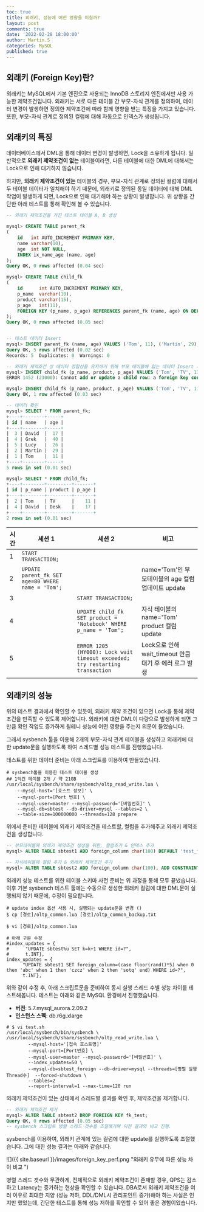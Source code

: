 ```yaml
---
toc: true
title: 외래키, 성능에 어떤 영향을 미칠까?
layout: post
comments: true
date: '2022-02-28 18:00:00'
author: Martin.S
categories: MySQL
published: true
---
```

## 외래키 (Foreign Key)란?
외래키는 MySQL에서 기본 엔진으로 사용되는 InnoDB 스토리지 엔진에서만 사용 가능한 제약조건입니다.
외래키는 서로 다른 테이블 간 부모-자식 관계를 정의하여, 데이터 변경이 발생하면 정의한 제약조건에 따라
함께 영향을 받는 특징을 가지고 있습니다.
또한, 부모-자식 관계로 정의된 컬럼에 대해 자동으로 인덱스가 생성됩니다.

## 외래키의 특징
데이터베이스에서 DML을 통해 데이터 변경이 발생하면, Lock을 소유하게 됩니다.
일반적으로 **외래키 제약조건이 없는** 테이블이라면, 다른 테이블에 대한 DML에 대해서는 Lock으로 인해 대기하지 않습니다.

하지만, **외래키 제약조건이 있는** 테이블의 경우, 부모-자식 관계로 정의된 컬럼에 대해서 두 테이블 데이터가 일치해야 하기 때문에,
외래키로 정의된 동일 데이터에 대해 DML 작업이 발생하게 되면, Lock으로 인해 대기해야 하는 상황이 발생합니다.
위 상황을 간단한 아래 테스트를 통해 확인해 볼 수 있습니다.

```sql
-- 외래키 제약조건을 가진 테스트 테이블 A, B 생성

mysql> CREATE TABLE parent_fk
(
    id   int AUTO_INCREMENT PRIMARY KEY,
    name varchar(10),
    age  int NOT NULL,
    INDEX ix_name_age (name, age)
);
Query OK, 0 rows affected (0.04 sec)

mysql> CREATE TABLE child_fk
(
    id      int AUTO_INCREMENT PRIMARY KEY,
    p_name  varchar(10),
    product varchar(15),
    p_age   int(11),
    FOREIGN KEY (p_name, p_age) REFERENCES parent_fk (name, age) ON DELETE CASCADE ON UPDATE CASCADE
);
Query OK, 0 rows affected (0.05 sec)


-- 테스트 데이터 Insert
mysql> INSERT parent_fk (name, age) VALUES ('Tom', 11), ('Martin', 29), ('David', 17), ('Grek', 40), ('Lucy', 26);
Query OK, 5 rows affected (0.02 sec)
Records: 5  Duplicates: 0  Warnings: 0

-- 외래키 제약조건 상 데이터 정합성을 유지하기 위해 부모 테이블에 없는 데이터 Insert 시 에러 발생.
mysql> INSERT child_fk (p_name, product, p_age) VALUES ('Tom', 'TV', 13);
ERROR 1452 (23000): Cannot add or update a child row: a foreign key constraint fails (`blog_test`.`child_fk`, CONSTRAINT `child_fk_ibfk_1` FOREIGN KEY (`p_name`, `p_age`) REFERENCES `parent_fk` (`name`, `age`) ON DELETE CASCADE ON UPDATE CASCADE)

mysql> INSERT child_fk (p_name, product, p_age) VALUES ('Tom', 'TV', 11);
Query OK, 1 row affected (0.03 sec)

-- 데이터 확인
mysql> SELECT * FROM parent_fk;
+----+--------+-----+
| id | name   | age |
+----+--------+-----+
|  3 | David  |  17 |
|  4 | Grek   |  40 |
|  5 | Lucy   |  26 |
|  2 | Martin |  29 |
|  1 | Tom    |  11 |
+----+--------+-----+
5 rows in set (0.01 sec)

mysql> SELECT * FROM child_fk;
+----+--------+---------+-------+
| id | p_name | product | p_age |
+----+--------+---------+-------+
|  2 | Tom    | TV      |    11 |
|  4 | David  | Desk    |    17 |
+----+--------+---------+-------+
2 rows in set (0.01 sec)

```

| 시간 | 세션 1 | 세션 2 | 비고 |
| -------- | -------- | -------- | -------- |
| 1 | ``START TRANSACTION;``   |    |    |
| 2 | ``UPDATE parent_fk SET age=80 WHERE name = 'Tom';``   |    |  name='Tom'인 부모테이블의 age 컬럼 업데이트 update  |
| 3 |   | ``START TRANSACTION;``    |    |
| 4 |   | ``UPDATE child_fk SET product = 'Notebook' WHERE p_name = 'Tom';``    |  자식 테이블의 name='Tom' product 컬럼 update  |
| 5 |   | ``ERROR 1205 (HY000): Lock wait timeout exceeded; try restarting transaction``    |  Lock으로 인해 wait_timeout 만큼 대기 후 에러 로그 발생  |


## 외래키의 성능

위의 테스트 결과에서 확인할 수 있듯이, 외래키 제약 조건이 있으면 Lock을 통해 제약 조건을 만족할 수 있도록 제어합니다.
외래키에 대한 DML이 다량으로 발생하게 되면 그만큼 확인 작업도 증가하게 될테니 성능에 어떤 영향을 주는지 의문이 들었습니다.


그래서 sysbench 툴을 이용해 2개의 부모-자식 관계 테이블을 생성하고 
외래키에 대한 update문을 실행하도록 하여 스레드별 성능 테스트를 진행했습니다.

테스트를 위한 데이터 준비는 아래 스크립트를 이용하여 만들었습니다.

```shell
# sysbench툴을 이용한 테스트 테이블 생성
## 1억건 테이블 2개 / 약 21GB
/usr/local/sysbench/share/sysbench/oltp_read_write.lua \
	--mysql-host='[호스트 정보]' \
	--mysql-port=[Port 번호] \
	--mysql-user=master --mysql-password='[비밀번호]' \
	--mysql-db=sbtest --db-driver=mysql --tables=2 \
	--table-size=100000000 --threads=128 prepare
```

위에서 준비한 테이블에 외래키 제약조건을 테스트할, 컬럼을 추가해주고 외래키 제약조건을 생성합니다.

```sql
-- 부모테이블에 외래키 제약조건 생성을 위한, 컬럼추가 & 인덱스 추가
mysql> ALTER TABLE sbtest1 ADD foreign_column char(100) DEFAULT 'test_for_foreign_key', ADD INDEX ix_foreign_column(foreign_column), ALGORITHM = INPLACE, LOCK=NONE;

-- 자식테이블에 컬럼 추가 & 외래키 제약조건 추가
mysql> ALTER TABLE sbtest2 ADD foreign_column char(100), ADD CONSTRAINT fk_test FOREIGN KEY (foreign_column) REFERENCES sbtest1 (foreign_column) ON UPDATE CASCADE;
```

외래키 성능 테스트를 위한 테이블 스키마 사전 준비는 위 과정을 통해 모두 끝냈습니다.
이후 기본 sysbench 테스트 툴에는 수동으로 생성한 외래키 컬럼에 대한 DML문이 실행되지 않기 때문에, 수정이 필요합니다.

```shell
# update index 옵션 사용 시, 실행되는 update문을 변경 ()
$ cp [경로]/oltp_common.lua [경로]/oltp_common_backup.txt

$ vi [경로]/oltp_common.lua

# 아래 구문 수정 
#index_updates = {
#      "UPDATE sbtest%u SET k=k+1 WHERE id=?",
#      t.INT},
index_updates = {
      "UPDATE sbtest1 SET foreign_column=(case floor(rand()*5) when 0 then 'abc' when 1 then 'czcz' when 2 then 'sotq' end) WHERE id=?",
      t.INT},
```

위와 같이 수정 후, 아래 스크립트문을 준비하여 동시 실행 스레드 수별 성능 차이를 테스트해봅니다.
테스트는 아래와 같은 MySQL 환경에서 진행했습니다.
- **버전**: 5.7.mysql_aurora.2.09.2
- **인스턴스 스펙**: db.r6g.xlarge

```shell
# $ vi test.sh
/usr/local/sysbench/bin/sysbench \
/usr/local/sysbench/share/sysbench/oltp_read_write.lua \
        --mysql-host='[접속 호스트명]'
        --mysql-port=[Port번호] \
        --mysql-user=master --mysql-password='[비밀번호]' \
        --index_updates=50 \
        --mysql-db=sbtest_foreign --db-driver=mysql --threads=[병렬 실행 Thread수]  --forced-shutdown \
        --tables=2
        --report-interval=1 --max-time=120 run
```

외래키 제약조건이 있는 상태에서 스레드별 결과를 확인 후, 제약조건을 제거합니다.

```sql
-- 외래키 제약조건 제거
mysql> ALTER TABLE sbtest2 DROP FOREIGN KEY fk_test;
Query OK, 0 rows affected (0.05 sec)
-- sysbench 스크립트 병렬 스레드 갯수를 조절해가며 이전 결과와 비교 진행.
```


sysbench를 이용하여, 외래키 관계에 있는 컬럼에 대한 update를 실행하도록 조절했습니다.
그에 대한 성능 결과는 아래와 같습니다. 

![]({{ site.baseurl }}/images/foreign_key_perf.png "외래키 유무에 따른 성능 차이 비교 ")

병렬 스레드 갯수와 무관하게, 전체적으로 외래키 제약조건이 존재할 경우, QPS는 감소하고 Latency는 증가하는 현상을 확인할 수 있습니다.
DBA로서 외래키 제약조건을 여러 이유로 최대한 지양 (성능 저하, DDL/DML시 관리포인트 증가)해야 하는 사실은 인지만 했었는데,
간단한 테스트를 통해 성능 저하를 확인할 수 있어 좋은 경험이었습니다.



